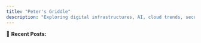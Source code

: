 ```yaml
---
title: "Peter's Griddle"
description: "Exploring digital infrastructures, AI, cloud trends, security, and business cases."
---
```


📌 **Recent Posts:**
